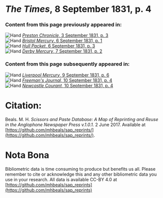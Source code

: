 # *The Times*, 8 September 1831, p. 4  
  
### Content from this page previously appeared in:  
![Hand](http://scissorsandpaste.net/wp-content/uploads/2017/06/smallhandpointer.png) [*Preston Chronicle*, 3 September 1831, p. 3](https://mhbeals.github.io/sap_html/Preston-Chronicle/Preston-Chronicle-3-September-1831-p-3)  
![Hand](http://scissorsandpaste.net/wp-content/uploads/2017/06/smallhandpointer.png) [*Bristol Mercury*, 6 September 1831, p. 1](https://mhbeals.github.io/sap_html/Bristol-Mercury/Bristol-Mercury-6-September-1831-p-1)  
![Hand](http://scissorsandpaste.net/wp-content/uploads/2017/06/smallhandpointer.png) [*Hull Packet*, 6 September 1831, p. 3](https://mhbeals.github.io/sap_html/Hull-Packet/Hull-Packet-6-September-1831-p-3)  
![Hand](http://scissorsandpaste.net/wp-content/uploads/2017/06/smallhandpointer.png) [*Derby Mercury*, 7 September 1831, p. 2](https://mhbeals.github.io/sap_html/Derby-Mercury/Derby-Mercury-7-September-1831-p-2)  
  
### Content from this page subsequently appeared in:  
![Hand](http://scissorsandpaste.net/wp-content/uploads/2017/06/smallhandpointer.png) [*Liverpool Mercury*, 9 September 1831, p. 6](https://mhbeals.github.io/sap_html/Liverpool-Mercury/Liverpool-Mercury-9-September-1831-p-6)  
![Hand](http://scissorsandpaste.net/wp-content/uploads/2017/06/smallhandpointer.png) [*Freeman's Journal*, 10 September 1831, p. 4](https://mhbeals.github.io/sap_html/Freeman's-Journal/Freeman's-Journal-10-September-1831-p-4)  
![Hand](http://scissorsandpaste.net/wp-content/uploads/2017/06/smallhandpointer.png) [*Newcastle Courant*, 10 September 1831, p. 4](https://mhbeals.github.io/sap_html/Newcastle-Courant/Newcastle-Courant-10-September-1831-p-4)  


# Citation: 

Beals. M. H. *Scissors and Paste Database: A Map of Reprinting and Reuse in the Anglophone Newspaper Press v.1.0.1.* 2 June 2017. Available at [https://github.com/mhbeals/sap_reprints/](https://github.com/mhbeals/sap_reprints/). 

# Nota Bona

Bibliometric data is time consuming to produce but benefits us all. Please remember to cite or acknowledge this and any other bibliometric data you use in your research. All data is available CC-BY 4.0 at [https://github.com/mhbeals/sap_reprints](https://github.com/mhbeals/sap_reprints)